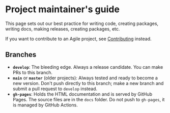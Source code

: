 # Project maintainer's guide

This page sets out our best practice for writing code, creating packages, writing docs,
making releases, creating packages, etc.

If you want to contribute to an Agile project, see [Contributing](CONTRIBUTING.md) instead.


## Branches

* **`develop`**: The bleeding edge. Always a release candidate. You can make PRs to this branch.
* **`main`** or **`master`** (older projects): Always tested and ready to become a new version.
  Don't push directly to this branch; make a new branch and submit a pull request to `develop`
  instead.
* **`gh-pages`**: Holds the HTML documentation and is served by GitHub Pages. The source files
  are in the `docs` folder. Do not push to `gh-pages`, it is managed by GitHub Actions.
